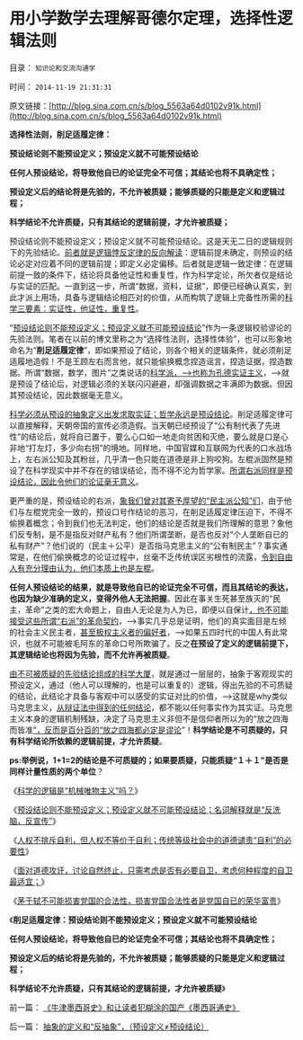 # 用小学数学去理解哥德尔定理，选择性逻辑法则

目录： `知识论和交流沟通学` 

时间： `2014-11-19 21:31:31` 

原文链接：[http://blog.sina.com.cn/s/blog_5563a64d0102v91k.html](http://blog.sina.com.cn/s/blog_5563a64d0102v91k.html)

**选择性法则，削足适履定律：**

**预设结论则不能预设定义；预设定义就不可能预设结论**

**任何人预设结论，将导致他自已的论证完全不可信；其结论也将不具确定性；**

**预设定义后的结论将是先验的，不允许被质疑；能够质疑的只能是定义和逻辑过程；**

**科学结论不允许质疑，只有其结论的逻辑前提，才允许被质疑；**

预设结论则不能预设定义；预设定义就不可能预设结论。这是天无二日的逻辑规则下的先验结论。[前者就是逻辑悖反定律的反向解读](../../../2014/9/20/逻辑悖反定理，最常用的证伪逻辑.md)：逻辑前提未确定，则预设的结论必定对应着不同的逻辑前提；即定义必定偏移。后者就是逻辑一致定律：在逻辑前提一致的条件下，结论将具备他证性和重复性，作为科学定论，所欠者仅是结论与实证的匹配。一直到这一步，所谓“数据，资料，证据”，即便已经确认真实，到此才派上用场，具备与逻辑结论相匹对的价值，从而构筑了逻辑上完备性所需的[科学三要素：实证性，他证性，重复性](../../../2009/6/5/构成科学完备性的基础断言就是三要素.md)。

“[预设结论则不能预设定义；预设定义就不可能预设结论](../../../2014/11/9/抽象的定义和“反抽象”，（预设定义≠预设结论）.md)”作为一条逻辑校验谬论的先验法则。笔者在以前的博文里称之为“选择性法则，选择性体验”，也可以形象地命名为“**削足适履定律**”，即如果预设了结论，则各个相关的逻辑条件，就必须削足适履地造假！不是王顾左右而言他，就只能偷换概念捏造谣言，捏造证据，捏造数据。所谓“数据，数学，图片”之类说话的[科学派，——>也称为孔德实证主义](../../../2012/6/29/讴歌盛世的科学派，“信仰科学”的“实证主义”.md)，——>就是预设了结论后，对逻辑必须的关联闪闪避避，却强调数据之丰满即为数据。但因其预设结论，因此数据毫无意义。

[科学必须从预设的抽象定义出发求取实证；哲学永远是预设结论](../../../2014/8/11/科学必须追求逻辑一致的实事求是.md)。削足适履定律可以直接解释，天朝帝国的宣传必须造假。当天朝已经预设了“公有制代表了先进性”的结论后，就将自已置于，要么心口如一地走向贫困和灭绝，要么就是口是心非地“打左灯，多少向右拐”的境地。同样地，中国官媒和互联网为代表的口水战场上，左右派公知及其粉丝，几乎清一色只能在道德是非上狗咬狗。左棍派固然是预设了在科学现实中并不存在的错误结论，而不得不沦为哲学家。[所谓右派同样是预设结论，因此令他们的论证毫无意义](../../../2014/9/12/象我这样的人不多，孤独不会让我难过；.md)。

更严重的是，预设结论的右派，[象我们曾对其寄予厚望的“民主派公知”们](../../../2014/4/24/从“便溺自由”看杨恒均先生距离民主有多远.md)，由于他们与左棍党完全一致的，预设口号作结论的恶习，在削足适履定律压迫下，不得不偷换着概念；令到我们也无法判定，他们的结论是否就是我们所理解的意思？象他们反专制，是不是指反对财产私有？他们所谓垄断，是否也反对“个人垄断自已的私有财产”？他们说的（民主＋公平）是否指马克思主义的“公有制民主”？事实通常是，在他们偷换概念的论证过程中，丝毫不乏传统误区劣根性的流露，[令到自由人有充分理由认为，他们本质上也是左棍](../../../2012/6/19/“偷换概念”是长着贵族大脑的优越感.md)。

**任何人预设结论的结果，就是导致他自已的论证完全不可信，而且其结论的表达，也因为缺少准确的定义，变得外他人无法把握**。因此在事关生死甚至族灭的“民主，革命”之类的宏大命题上，自由人无论是为人为已，即便以自保计[，也不可能接受这些所谓“右派”的革命契约](../../../2010/7/29/没有共同利益，请不要急忙以身相许！.md)，——>事实几乎总是证明，他们的真实面目是左倾的社会主义民主者，[甚至极权主义者的偏好者](../../../2014/4/26/自由人如果不拒绝革命信仰，将无法与极权主义者相区别.md)，——>如果五四时代的中国人有此常识，也就不可能被毛阿东的革命口号所欺骗了。反之**在预设了定义的逻辑前提下，其逻辑结论也将因为先验，而不允许再被质疑**。

[由不可被质疑的先验结论组成的科学大厦](../../../2012/3/15/科学中没有哲学的位置；信仰的位置在那里？.md)，就是通过一层层的，抽象于客观现实的预设定义，通过（他人可以理解的，也是可以重复的）逻辑，得出先验的不可质疑的结论，此结论才具备与客观中可以感受的实证对比的价值，——>这就是why类似马克思主义，[从辩证法中得到的任何结论](../../../2010/1/4/辩证法只是哲学意义上的个人信念.md)，都不能以任何事实作为其实证。马克思主义本身的逻辑机制残缺，决定了马克思主义非但不是信仰者所以为的“放之四海而皆准[”，反而是百分百的“放之四海都必定是谬论](../../../2010/10/9/个人主义就是实证科学的心证原则.md)”！**科学结论是不可质疑的，只有科学结论所依赖的逻辑前提，才允许质疑**。

**ps:举例说，1+1=2的结论是不可质疑的；如果要质疑，只能质疑“１＋１”是否是同样计量性质的两个单位**？

《[科学的逻辑是“机械唯物主义”吗？](../../../2014/10/25/科学的逻辑是“机械唯物主义”吗？.md)》

《[预设结论则不能预设定义；预设定义就不可能预设结论；名词解释就是“反洗脑，反宣传”](../../../2014/11/9/抽象的定义和“反抽象”，（预设定义≠预设结论）.md)》

《[人权不排斥自利，但人权不等价于自利；传统等级社会中的道德谴责“自利”的必要性](../../../2014/11/10/人权不排斥自利，但人权不等价于自利；.md)》

《[面对道德攻讦，讨论自然终止，只需考虑是否有必要自卫，考虑何种程度的自卫最适宜；](../../../2014/11/7/只有不涉及道德攻讦和暴力强制，才可视为“不同观点”.md)》

《[茅于轼不可能损害党国的合法性，损害党国合法性者是党国自已的荣华富贵](http://blog.sina.com.cn/s/blog_6022bc6d0102vco9.html)》

《**削足适履定律：预设结论则不能预设定义；预设定义就不可能预设结论**

**任何人预设结论，将导致他自已的论证完全不可信；其结论也将不具确定性；**

**预设定义后的结论将是先验的，不允许被质疑；能够质疑的只能是定义和逻辑过程；**

**科学结论不允许质疑，只有其结论的逻辑前提，才允许被质疑**》

前一篇： [《牛津墨西哥史》和让读者犯糊涂的国产《墨西哥通史》](../../../2014/11/26/《牛津墨西哥史》和让读者犯糊涂的国产《墨西哥通史》.md)

后一篇： [抽象的定义和“反抽象”，（预设定义≠预设结论）](../../../2014/11/9/抽象的定义和“反抽象”，（预设定义≠预设结论）.md)

